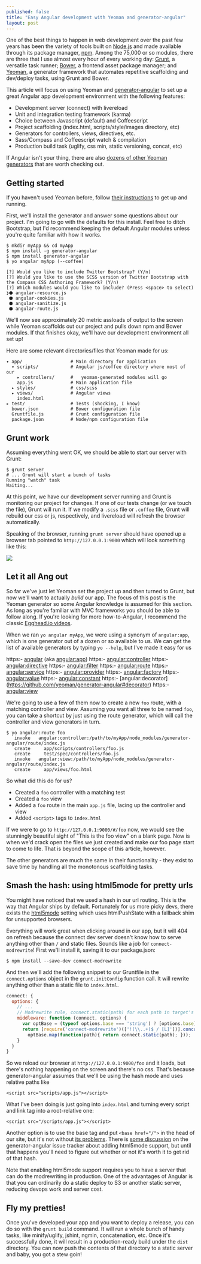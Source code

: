 ```yaml
---
published: false
title: "Easy Angular development with Yeoman and generator-angular"
layout: post
---
```


One of the best things to happen in web development over the past few years has been the variety of tools built on [Node.js][1001] and made available through its package manager, [npm][1000]. Among the 75,000 or so modules, there are three that I use almost every hour of every working day: [Grunt][0], a versatile task runner; [Bower][1], a frontend asset package manager; and [Yeoman][2], a generator framework that automates repetitive scaffolding and dev/deploy tasks, using Grunt and Bower.

This article will focus on using Yeoman and [generator-angular][3] to set up a great Angular app development environment with the following features: 

- Development server (connect) with livereload
- Unit and integration testing framework (karma)
- Choice between Javascript (default) and Coffeescript
- Project scaffolding (index.html, scripts/style/images directory, etc)
- Generators for controllers, views, directives, etc.
- Sass/Compass and Coffeescript watch & compilation
- Production build task (uglify, css min, static versioning, concat, etc)

If Angular isn't your thing, there are also [dozens of other Yeoman generators][5] that are worth checking out.

## Getting started

If you haven't used Yeoman before, follow [their instructions][4] to get up and running.

First, we'll install the generator and answer some questions about our project. I'm going to go with the defaults for this install. Feel free to ditch Bootstrap, but I'd recommend keeping the default Angular modules unless you're quite familiar with how it works.

```shell
$ mkdir myApp && cd myApp
$ npm install -g generator-angular
$ npm install generator-angular
$ yo angular myApp (--coffee)

[?] Would you like to include Twitter Bootstrap? (Y/n)
[?] Would you like to use the SCSS version of Twitter Bootstrap with the Compass CSS Authoring Framework? (Y/n)
[?] Which modules would you like to include? (Press <space> to select)
❯⬢ angular-resource.js
 ⬢ angular-cookies.js
 ⬢ angular-sanitize.js
 ⬢ angular-route.js
```

We'll now see approximately 20 metric assloads of output to the screen while Yeoman scaffolds out our project and pulls down npm and Bower modules. If that finishes okay, we'll have our development environment all set up!

Here are some relevant directories/files that Yeoman made for us:

```
▾ app/					# Main directory for application
  ▾ scripts/            # Angular js/coffee directory where most of our
    ▸ controllers/ 		#   yeoman-generated modules will go 
    app.js              # Main application file
  ▸ styles/           	# css/scss
  ▸ views/				# Angular views
    index.html        
▸ test/					# Tests (shocking, I know)
  bower.json			# Bower configuration file
  Gruntfile.js			# Grunt configuration file
  package.json			# Node/npm configuration file
```

## Grunt work

Assuming everything went OK, we should be able to start our server with Grunt:

    $ grunt server
    # ... Grunt will start a bunch of tasks 
    Running "watch" task
    Waiting...

At this point, we have our development server running and Grunt is monitoring our project for changes. If one of our tests change (or we touch the file), Grunt will run it. If we modify a `.scss` file or `.coffee` file, Grunt will rebuild our css or js, respectively, and livereload will refresh the browser automatically.

Speaking of the browser, running `grunt server` should have opened up a browser tab pointed to `http://127.0.0.1:9000` which will look something like this:

![](/media/ng-generator-1.png)

## Let it all Ang out

So far we've just let Yeoman set the project up and then turned to Grunt, but now we'll want to actually *build* our app. The focus of this post is the Yeoman generator so some Angular knowledge is assumed for this section. As long as you're familiar with MVC frameworks you should be able to follow along. If you're looking for more how-to-Angular, I recommend the classic [Egghead.io videos][6].

When we ran `yo angular myApp`, we were using a synonym of `angular:app`, which is one generator out of a dozen or so available to us. We can get the list of available generators by typing `yo --help`, but I've made it easy for us

https:- [angular](https://github.com/yeoman/generator-angular#app) (aka [angular:app](https://github.com/yeoman/generator-angular#app))
https:- [angular:controller](https://github.com/yeoman/generator-angular#controller)
https:- [angular:directive](https://github.com/yeoman/generator-angular#directive)
https:- [angular:filter](https://github.com/yeoman/generator-angular#filter)
https:- [angular:route](https://github.com/yeoman/generator-angular#route)
https:- [angular:service](https://github.com/yeoman/generator-angular#service)
https:- [angular:provider](https://github.com/yeoman/generator-angular#service)
https:- [angular:factory](https://github.com/yeoman/generator-angular#service)
https:- [angular:value](https://github.com/yeoman/generator-angular#service)
https:- [angular:constant](https://github.com/yeoman/generator-angular#service)
https:- [angular:decorator] (https://github.com/yeoman/generator-angular#decorator)
https:- [angular:view](https://github.com/yeoman/generator-angular#view)

We're going to use a few of them now to create a new `foo` route, with a matching controller and view. Assuming you want all three to be named `foo`, you can take a shortcut by just using the route generator, which will call the controller and view  generators in turn.

```shell
$ yo angular:route foo
   invoke   angular:controller:/path/to/myApp/node_modules/generator-angular/route/index.js
   create     app/scripts/controllers/foo.js
   create     test/spec/controllers/foo.js
   invoke   angular:view:/path/to/myApp/node_modules/generator-angular/route/index.js
   create     app/views/foo.html
```
So what did this do for us?

- Created a `foo` controller with a matching test
- Created a `foo` view
- Added a `foo` route in the main `app.js` file, lacing up the controller and view
- Added `<script>` tags to `index.html`

If we were to go to `http://127.0.0.1:9000/#/foo` now, we would see the stunningly beautiful sight of "This is the foo view" on a blank page. Now is when we'd crack open the files we just created and make our foo page start to come to life. That is beyond the scope of this article, however.

The other generators are much the same in their functionality - they exist to save  time by handling all the monotonous scaffolding tasks.

## Smash the hash: using html5mode for pretty urls

You might have noticed that we used a hash in our url routing. This is the way that Angular ships by default. Fortunately for us more picky devs, there exists the [html5mode][7] setting which uses htmlPushState with a fallback shim for unsupported browsers.

Everything will work great when clicking around in our app, but it will 404 on refresh because the connect dev server doesn't know how to serve anything other than `/` and static files. Sounds like a job for `connect-modrewrite`! First we'll install it, saving it to our package.json:

    $ npm install --save-dev connect-modrewrite

And then we'll add the following snippet to our Gruntfile in the `connect.options` object in the `grunt.initConfig` function call. It will rewrite anything other than a static file to `index.html`.

```js
connect: {
  options: {
    // ...
    // Modrewrite rule, connect.static(path) for each path in target's base
    middleware: function (connect, options) {
      var optBase = (typeof options.base === 'string') ? [options.base] : options.base;
      return [require('connect-modrewrite')(['!(\\..+)$ / [L]'])].concat(
        optBase.map(function(path){ return connect.static(path); }));
    }
  }
}
``` 

So we reload our browser at `http://127.0.0.1:9000/foo` and it loads, but there's nothing happening on the screen and there's no css. That's because generator-angular assumes that we'll be using the hash mode and uses relative paths like

    <script src="scripts/app.js"></script>
    
What I've been doing is just going into `index.html` and turning every script and link tag into a root-relative one:

    <script src="/scripts/app.js"></script>

Another option is to use the base tag and put `<base href="/">` in the head of our site, but it's not without [its problems][8]. There is [some discussion][9] on the generator-angular issue tracker about adding html5mode support, but until that happens you'll need to figure out whether or not it's worth it to get rid of that hash.

Note that enabling html5mode support requires you to have a server that can do the modrewriting in production. One of the advantages of Angular is that you can ordinarily do a static deploy to S3 or another static server, reducing devops work and server cost.

## Fly my pretties!

Once you've developed your app and you want to deploy a release, you can do so with the `grunt build` command. It will run a whole bunch of handy tasks, like minify/uglify, jshint, ngmin, concatenation, etc. Once it's successfully done, it will result in a production-ready build under the `dist` directory. You can now push the contents of that directory to a static server and baby, you got a stew goin!



[1000]: https://npmjs.org/
[1001]: http://nodejs.org/
[0]: http://gruntjs.com/
[1]: http://bower.io/
[2]: http://yeoman.io/
[3]: https://github.com/yeoman/generator-angular
[4]: http://yeoman.io/gettingstarted.html
[5]: http://yeoman.io/community-generators.html
[6]: http://egghead.io/lessons
[7]: http://docs.angularjs.org/guide/dev_guide.services.$location#general-overview-of-the-api_$location-service-configuration
[8]: http://stackoverflow.com/questions/1889076/is-it-recommended-to-use-the-base-html-tag
[9]: https://github.com/yeoman/generator-angular/issues/433